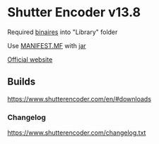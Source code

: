 # Shutter Encoder v13.8

Required [binaires](../master/Library/sources.txt) into "Library" folder

Use [MANIFEST.MF](../master/MANIFEST.MF) with [jar](../master/Shutter%20Encoder.jar)

[Official website](https://www.shutterencoder.com)

## Builds

https://www.shutterencoder.com/en/#downloads

### Changelog

https://www.shutterencoder.com/changelog.txt
